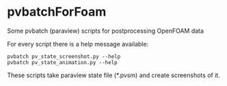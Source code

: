 # pvbatchForFoam
Some pvbatch (paraview) scripts for postprocessing OpenFOAM data

For every script there is a help message available:  

```
pvbatch pv_state_screenshot.py --help
pvbatch pv_state_animation.py --help
```
These scripts take paraview state file (*.pvsm) and create screenshots of it.
